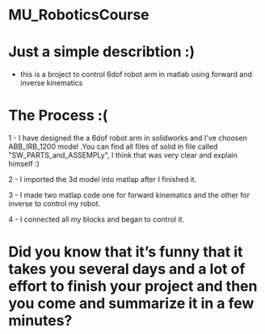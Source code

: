 # MU_RoboticsCourse

# Just a simple describtion :)
- this is a broject to control 6dof robot arm in matlab using forward and inverse 
  	 kinematics 
# The Process :(
1 - I have designed the a 6dof robot arm in solidworks and I've choosen ABB_IRB_1200 model
    	.You can find all files of solid in file called "SW_PARTS_and_ASSEMPLy", I think that
     	was very clear and explain himself :)
      
2 - I imported the 3d model into matlap after I finished it.

3 - I made two matlap code one for forward kinematics and the other for inverse to control my 
     	robot.
      
4 - I connected all my blocks and began to control it.

# Did you know that it’s funny that it takes you several days and a lot of effort to finish your project and then you come and summarize it in a few minutes?
